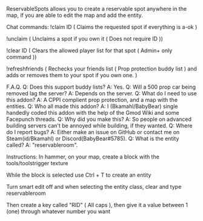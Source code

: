 ReservableSpots allows you to create a reservable spot anywhere in the map, if you are able to edit the map and add the entity.

Chat commands:
!claim ID ( Claims the requested spot if everything is a-ok )

!unclaim ( Unclaims a spot if you own it ( Does not require ID ))

!clear ID ( Clears the allowed player list for that spot ( Admin+ only command ))

!refreshfriends ( Rechecks your friends list ( Prop protection buddy list ) and adds or removes them to your spot if you own one. )

F.A.Q.
Q: Does this support buddy lists? A: Yes.
Q: Will a 500 prop car being removed lag the server? A: Depends on the server. 
Q: What do I need to use this addon? A: A CPPI complient prop protection, and a map with the entities.
Q: Who all made this addon? A: I (Bkamahl/BabyBear) single handedly coded this addon with the help of the Gmod Wiki and some Facepunch threads.
Q: Why did you make this? A: So people on advanced building servers can't be annoyed while building, if they wanted. 
Q: Where do I report bugs? A: Either make an issue on GitHub or contact me on Steam(id/Bkamahl) or Discord(BabyBear#5785).
Q: What is the entity called? A: "reservableroom".

Instructions:
In hammer, on your map, create a block with the tools/toolstrigger texture

While the block is selected use Ctrl + T to create an entity

Turn smart edit off and when selecting the entity class, clear and type reservableroom

Then create a key called "RID" ( All caps ), then give it a value between 1 (one) through whatever number you want